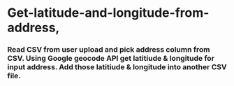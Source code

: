 # Get-latitude-and-longitude-from-address,

### Read CSV from user upload and pick address column from CSV. Using Google geocode API get latitiude & longitude for input address. Add those latitiude & longitude into another CSV file. 
